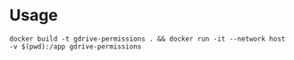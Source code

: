# Usage

```shell
docker build -t gdrive-permissions . && docker run -it --network host -v $(pwd):/app gdrive-permissions
```
